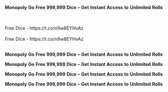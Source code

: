 <strong>Monopoly</strong> <strong>Go</strong> <strong>Free</strong> <strong>999,999</strong> <strong>Dice</strong> <strong>–</strong> <strong>Get</strong> <strong>Instant</strong> <strong>Access</strong> <strong>to</strong> <strong>Unlimited</strong> <strong>Rolls</strong>

<br>
<br>Free Dice - https://t.co/n9w8EYHvAz
<br>
<br>Free Dice - https://t.co/n9w8EYHvAz
<br>
<br>

<strong>Monopoly</strong> <strong>Go</strong> <strong>Free</strong> <strong>999,999</strong> <strong>Dice</strong> <strong>–</strong> <strong>Get</strong> <strong>Instant</strong> <strong>Access</strong> <strong>to</strong> <strong>Unlimited</strong> <strong>Rolls</strong>

<strong>Monopoly</strong> <strong>Go</strong> <strong>Free</strong> <strong>999,999</strong> <strong>Dice</strong> <strong>–</strong> <strong>Get</strong> <strong>Instant</strong> <strong>Access</strong> <strong>to</strong> <strong>Unlimited</strong> <strong>Rolls</strong>

<strong>Monopoly</strong> <strong>Go</strong> <strong>Free</strong> <strong>999,999</strong> <strong>Dice</strong> <strong>–</strong> <strong>Get</strong> <strong>Instant</strong> <strong>Access</strong> <strong>to</strong> <strong>Unlimited</strong> <strong>Rolls</strong>

<strong>Monopoly</strong> <strong>Go</strong> <strong>Free</strong> <strong>999,999</strong> <strong>Dice</strong> <strong>–</strong> <strong>Get</strong> <strong>Instant</strong> <strong>Access</strong> <strong>to</strong> <strong>Unlimited</strong> <strong>Rolls</strong>
